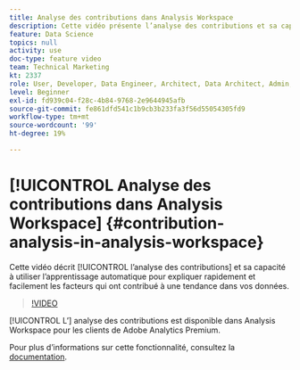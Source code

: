 ```yaml
---
title: Analyse des contributions dans Analysis Workspace
description: Cette vidéo présente l’analyse des contributions et sa capacité à utiliser l’apprentissage automatique pour expliquer rapidement et facilement les facteurs qui ont contribué à une tendance de vos données.
feature: Data Science
topics: null
activity: use
doc-type: feature video
team: Technical Marketing
kt: 2337
role: User, Developer, Data Engineer, Architect, Data Architect, Admin, Leader
level: Beginner
exl-id: fd939c04-f28c-4b84-9768-2e9644945afb
source-git-commit: fe861dfd541c1b9cb3b233fa3f56d55054305fd9
workflow-type: tm+mt
source-wordcount: '99'
ht-degree: 19%

---
```


# [!UICONTROL Analyse des contributions dans Analysis Workspace] {#contribution-analysis-in-analysis-workspace}

Cette vidéo décrit [!UICONTROL l’analyse des contributions] et sa capacité à utiliser l’apprentissage automatique pour expliquer rapidement et facilement les facteurs qui ont contribué à une tendance dans vos données.

>[!VIDEO](https://video.tv.adobe.com/v/25443/?quality=12)

[!UICONTROL L’] analyse des contributions est disponible dans Analysis Workspace pour les clients de Adobe Analytics Premium.

Pour plus dʼinformations sur cette fonctionnalité, consultez la [documentation](https://experienceleague.adobe.com/docs/analytics/analyze/analysis-workspace/virtual-analyst/anomaly-detection/anomaly-detection.html?lang=en).
